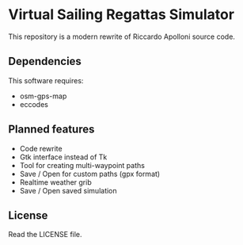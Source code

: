 # Virtual Sailing Regattas Simulator

This repository is a modern rewrite of Riccardo Apolloni source code.


## Dependencies
This software requires:
- osm-gps-map
- eccodes

## Planned features

- Code rewrite
- Gtk interface instead of Tk
- Tool for creating multi-waypoint paths
- Save / Open for custom paths (gpx format)
- Realtime weather grib
- Save / Open saved simulation


## License

Read the LICENSE file.